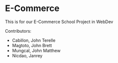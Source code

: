 # E-Commerce
This is for our E-Commerce School Project in WebDev

Contributors:
- Cabillon, John Terelle
- Magtoto, John Brett
- Mungcal, John Matthew
- Nicdao, Janrey
